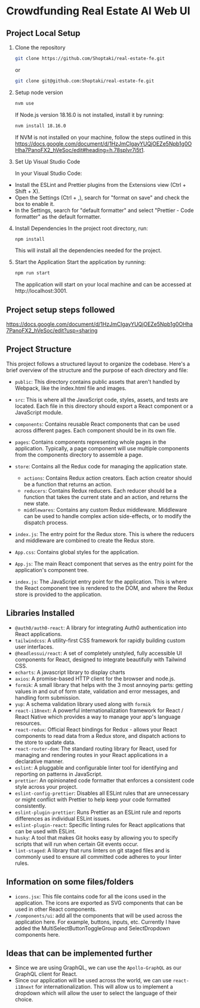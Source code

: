 # Crowdfunding Real Estate AI Web UI

## Project Local Setup

1. Clone the repository

   ```bash
   git clone https://github.com/Shoptaki/real-estate-fe.git
   ```

   or

   ```bash
   git clone git@github.com:Shoptaki/real-estate-fe.git
   ```

2. Setup node version

   ```bash
   nvm use
   ```

   If Node.js version 18.16.0 is not installed, install it by running:

   ```bash
   nvm install 18.16.0
   ```

   If NVM is not installed on your machine, follow the steps outlined in this https://docs.google.com/document/d/1HzJmClgayYUQjOEZe5Npb1g0OHha7PanoFX2_hVeSoc/edit#heading=h.78splvr7i5t1.

3. Set Up Visual Studio Code

   In your Visual Studio Code:

- Install the ESLint and Prettier plugins from the Extensions view (Ctrl + Shift + X).
- Open the Settings (Ctrl + ,), search for "format on save" and check the box to enable it.
- In the Settings, search for "default formatter" and select "Prettier - Code formatter" as the default formatter.

4. Install Dependencies
   In the project root directory, run:

   ```bash
   npm install
   ```

   This will install all the dependencies needed for the project.

5. Start the Application
   Start the application by running:
   ```bash
   npm run start
   ```
   The application will start on your local machine and can be accessed at http://localhost:3001.

## Project setup steps followed

https://docs.google.com/document/d/1HzJmClgayYUQjOEZe5Npb1g0OHha7PanoFX2_hVeSoc/edit?usp=sharing

## Project Structure

This project follows a structured layout to organize the codebase. Here's a brief overview of the structure and the purpose of each directory and file:

- `public`: This directory contains public assets that aren't handled by Webpack, like the index.html file and images.

- `src`: This is where all the JavaScript code, styles, assets, and tests are located. Each file in this directory should export a React component or a JavaScript module.

- `components`: Contains reusable React components that can be used across different pages. Each component should be in its own file.

- `pages`: Contains components representing whole pages in the application. Typically, a page component will use multiple components from the components directory to assemble a page.

- `store`: Contains all the Redux code for managing the application state.

  - `actions`: Contains Redux action creators. Each action creator should be a function that returns an action.
  - `reducers`: Contains Redux reducers. Each reducer should be a function that takes the current state and an action, and returns the new state.
  - `middlewares`: Contains any custom Redux middleware. Middleware can be used to handle complex action side-effects, or to modify the dispatch process.

- `index.js`: The entry point for the Redux store. This is where the reducers and middleware are combined to create the Redux store.

- `App.css`: Contains global styles for the application.

- `App.js`: The main React component that serves as the entry point for the application's component tree.

- `index.js`: The JavaScript entry point for the application. This is where the React component tree is rendered to the DOM, and where the Redux store is provided to the application.

## Libraries Installed

- `@auth0/auth0-react`: A library for integrating Auth0 authentication into React applications.
- `tailwindcss`: A utility-first CSS framework for rapidly building custom user interfaces.
- `@headlessui/react`: A set of completely unstyled, fully accessible UI components for React, designed to integrate beautifully with Tailwind CSS.
- `echarts`: A javascript library to display charts
- `axios`: A promise-based HTTP client for the browser and node.js.
- `formik`: A small library that helps with the 3 most annoying parts: getting values in and out of form state, validation and error messages, and handling form submission.
- `yup`: A schema validation library used along with `formik`
- `react-i18next`: A powerful internationalization framework for React / React Native which provides a way to manage your app's language resources.
- `react-redux`: Official React bindings for Redux - allows your React components to read data from a Redux store, and dispatch actions to the store to update data.
- `react-router-dom`: The standard routing library for React, used for managing and rendering routes in your React applications in a declarative manner.
- `eslint`: A pluggable and configurable linter tool for identifying and reporting on patterns in JavaScript.
- `prettier`: An opinionated code formatter that enforces a consistent code style across your project.
- `eslint-config-prettier`: Disables all ESLint rules that are unnecessary or might conflict with Prettier to help keep your code formatted consistently.
- `eslint-plugin-prettier`: Runs Prettier as an ESLint rule and reports differences as individual ESLint issues.
- `eslint-plugin-react`: Specific linting rules for React applications that can be used with ESLint.
- `husky`: A tool that makes Git hooks easy by allowing you to specify scripts that will run when certain Git events occur.
- `lint-staged`: A library that runs linters on git staged files and is commonly used to ensure all committed code adheres to your linter rules.

## Information on some files/folders

- `icons.jsx`: This file contains code for all the icons used in the application. The icons are exported as SVG components that can be used in other React components.
- `/components/ui`: add all the components that will be used across the application here. For example, buttons, inputs, etc. Currently I have added the MultiSelectButtonToggleGroup and SelectDropdown components here.

## Ideas that can be implemented further

- Since we are using GraphQL, we can use the `Apollo-GraphQL` as our GraphQL client for React.
- Since our application will be used across the world, we can use `react-i18next` for internationalization. This will allow us to implement a dropdown which will allow the user to select the language of their choice.
